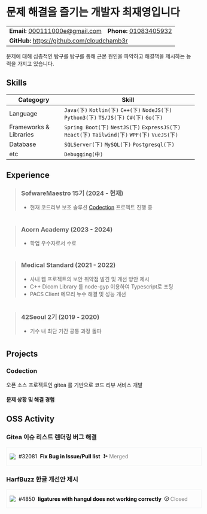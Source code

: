 # 문제 해결을 즐기는 개발자 최재영입니다

<table>
    <tr>
        <td>
            <strong>Email:</strong> 
            <a href="mailto:000111000e@gmail.com">000111000e@gmail.com</a>
        </td>
        <td>
            <strong>Phone:</strong>
            <a href="tel:01083405932">01083405932</a>
        </td>
    </tr>
    <tr>
        <td colspan="2">
            <strong>GitHub:</strong>
            <a href="https://github.com/cloudchamb3r">https://github.com/cloudchamb3r</a>
        </td>
    </tr>
</table>


문제에 대해 심층적인 탐구를 탐구를 통해 근본 원인을 파악하고 해결책을 제시하는 능력을 가지고 있습니다. 

## Skills 

|Categogry|Skill|  
|--|--|
|Language | `Java(下)` `Kotlin(下)` `C++(下)` `NodeJS(下)` `Python3(下)` `TS/JS(下)` `C#(下)` `Go(下)`  |
|Frameworks & Libraries | `Spring Boot(下)` `NestJS(下)` `ExpressJS(下)` `React(下)` `Tailwind(下)` `WPF(下)` `VueJS(下)` |
|Database | `SQLServer(下)` `MySQL(下)` `Postgresql(下)`| 
|etc | `Debugging(中)` |


## Experience 
> ### SofwareMaestro 15기 (2024 - 현재)
> - 현재 코드리뷰 보조 솔루션 [Codection](https://github.com/swm-codection/gitea) 프로젝트 진행 중    
> #

>    
> ### Acorn Academy (2023 - 2024)
> - 학업 우수자로서 수료  
> #

> ### Medical Standard (2021 - 2022)
> - 사내 웹 프로젝트의 보안 취약점 발견 및 개선 방안 제시 
> - C++ Dicom Library 를 node-gyp 이용하여 Typescript로 포팅 
> - PACS Client 메모리 누수 해결 및 성능 개선  
> #

> ### 42Seoul 2기 (2019 - 2020)
> - 기수 내 최단 기간 공통 과정 돌파
> # 

## Projects 

### Codection 
오픈 소스 프로젝트인 gitea 를 기반으로 코드 리뷰 서비스 개발 
#### 문제 상황 및 해결 경험


## OSS Activity 

### Gitea 이슈 리스트 렌더링 버그 해결 

<a class="github-link" href="https://github.com/go-gitea/gitea/pull/32081">
<div class="github-item">
    <img class="github-profile" src="https://avatars.githubusercontent.com/u/98369677?v=4"></img>
    <div class="github-index">#32081</div>
    <strong class="github-title">Fix Bug in Issue/Pull list</strong>
    <div class="github-status" style="color: grey;">
        <svg xmlns="http://www.w3.org/2000/svg" viewBox="0 0 16 16" width="12" height="12"><path d="M5.45 5.154A4.25 4.25 0 0 0 9.25 7.5h1.378a2.251 2.251 0 1 1 0 1.5H9.25A5.734 5.734 0 0 1 5 7.123v3.505a2.25 2.25 0 1 1-1.5 0V5.372a2.25 2.25 0 1 1 1.95-.218ZM4.25 13.5a.75.75 0 1 0 0-1.5.75.75 0 0 0 0 1.5Zm8.5-4.5a.75.75 0 1 0 0-1.5.75.75 0 0 0 0 1.5ZM5 3.25a.75.75 0 1 0 0 .005V3.25Z"></path></svg>
        Merged
    </div>
</div> 
</a>


### HarfBuzz 한글 개선안 제시 

<a class="github-link" href="https://github.com/harfbuzz/harfbuzz/issues/4850">
<div class="github-item">
    <img class="github-profile" src="https://avatars.githubusercontent.com/u/98369677?v=4"></img>
    <div class="github-index">#4850</div>
    <strong class="github-title">ligatures with hangul does not working correctly</strong>
    <div class="github-status">
        <svg xmlns="http://www.w3.org/2000/svg" viewBox="0 0 16 16" width="12" height="12"><path d="M11.28 6.78a.75.75 0 0 0-1.06-1.06L7.25 8.69 5.78 7.22a.75.75 0 0 0-1.06 1.06l2 2a.75.75 0 0 0 1.06 0l3.5-3.5Z"></path><path d="M16 8A8 8 0 1 1 0 8a8 8 0 0 1 16 0Zm-1.5 0a6.5 6.5 0 1 0-13 0 6.5 6.5 0 0 0 13 0Z"></path></svg>
        Closed
    </div>
</div> 
</a>



<style>
    /** Global Styles on Here */
    .github-link {
        text-decoration: none;
    }
    .github-item {
        border: 1px solid #f0f2f4;
        display: flex;
        align-items: center; 
        color: black; 
        padding: 8px;
        width: 100%;
        height: 32px;
    }
    .github-item > * {
        margin-right: 8px;
    }
    .github-status {
        color: grey; 
    }
    .github-profile {
        border-raidus: 100%;
    }
</style>